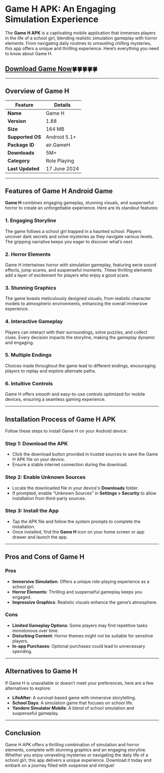 <h1>Game H APK: An Engaging Simulation Experience</h1>

<p>The <strong>Game H APK</strong> is a captivating mobile application that immerses players in the life of a school girl, blending realistic simulation gameplay with horror elements. From navigating daily routines to unraveling chilling mysteries, this app offers a unique and thrilling experience. Here&rsquo;s everything you need to know about Game H.</p>

<h2><a href="https://bom.so/W3mbtF" target="_new">Download Game Now</a>🍀🍀🍀🍀🍀</h2>

<hr />
<h2><strong>Overview of Game H</strong></h2>

<table>
	<thead>
		<tr>
			<th>Feature</th>
			<th>Details</th>
		</tr>
	</thead>
	<tbody>
		<tr>
			<td><strong>Name</strong></td>
			<td>Game H</td>
		</tr>
		<tr>
			<td><strong>Version</strong></td>
			<td>1.88</td>
		</tr>
		<tr>
			<td><strong>Size</strong></td>
			<td>164 MB</td>
		</tr>
		<tr>
			<td><strong>Supported OS</strong></td>
			<td>Android 5.1+</td>
		</tr>
		<tr>
			<td><strong>Package ID</strong></td>
			<td>air.GameH</td>
		</tr>
		<tr>
			<td><strong>Downloads</strong></td>
			<td>5M+</td>
		</tr>
		<tr>
			<td><strong>Category</strong></td>
			<td>Role Playing</td>
		</tr>
		<tr>
			<td><strong>Last Updated</strong></td>
			<td>17 June 2024</td>
		</tr>
	</tbody>
</table>

<hr />
<h2><strong>Features of Game H Android Game</strong></h2>

<p><strong>Game H</strong> combines engaging gameplay, stunning visuals, and suspenseful horror to create an unforgettable experience. Here are its standout features:</p>

<h3><strong>1. Engaging Storyline</strong></h3>

<p>The game follows a school girl trapped in a haunted school. Players uncover dark secrets and solve mysteries as they navigate various levels. The gripping narrative keeps you eager to discover what&rsquo;s next.</p>

<h3><strong>2. Horror Elements</strong></h3>

<p>Game H intertwines horror with simulation gameplay, featuring eerie sound effects, jump scares, and suspenseful moments. These thrilling elements add a layer of excitement for players who enjoy a good scare.</p>

<h3><strong>3. Stunning Graphics</strong></h3>

<p>The game boasts meticulously designed visuals, from realistic character models to atmospheric environments, enhancing the overall immersive experience.</p>

<h3><strong>4. Interactive Gameplay</strong></h3>

<p>Players can interact with their surroundings, solve puzzles, and collect clues. Every decision impacts the storyline, making the gameplay dynamic and engaging.</p>

<h3><strong>5. Multiple Endings</strong></h3>

<p>Choices made throughout the game lead to different endings, encouraging players to replay and explore alternate paths.</p>

<h3><strong>6. Intuitive Controls</strong></h3>

<p>Game H offers smooth and easy-to-use controls optimized for mobile devices, ensuring a seamless gaming experience.</p>

<hr />
<h2><strong>Installation Process of Game H APK</strong></h2>

<p>Follow these steps to install Game H on your Android device:</p>

<h3><strong>Step 1: Download the APK</strong></h3>

<ul>
	<li>Click the download button provided in trusted sources to save the Game H APK file on your device.</li>
	<li>Ensure a stable internet connection during the download.</li>
</ul>

<h3><strong>Step 2: Enable Unknown Sources</strong></h3>

<ul>
	<li>Locate the downloaded file in your device&#39;s <strong>Downloads</strong> folder.</li>
	<li>If prompted, enable &ldquo;Unknown Sources&rdquo; in <strong>Settings &gt; Security</strong> to allow installation from third-party sources.</li>
</ul>

<h3><strong>Step 3: Install the App</strong></h3>

<ul>
	<li>Tap the APK file and follow the system prompts to complete the installation.</li>
	<li>Once installed, find the <strong>Game H</strong> icon on your home screen or app drawer and launch the app.</li>
</ul>

<hr />
<h2><strong>Pros and Cons of Game H</strong></h2>

<h3><strong>Pros</strong></h3>

<ul>
	<li><strong>Immersive Simulation</strong>: Offers a unique role-playing experience as a school girl.</li>
	<li><strong>Horror Elements</strong>: Thrilling and suspenseful gameplay keeps you engaged.</li>
	<li><strong>Impressive Graphics</strong>: Realistic visuals enhance the game&rsquo;s atmosphere.</li>
</ul>

<h3><strong>Cons</strong></h3>

<ul>
	<li><strong>Limited Gameplay Options</strong>: Some players may find repetitive tasks monotonous over time.</li>
	<li><strong>Disturbing Content</strong>: Horror themes might not be suitable for sensitive players.</li>
	<li><strong>In-app Purchases</strong>: Optional purchases could lead to unnecessary spending.</li>
</ul>

<hr />
<h2><strong>Alternatives to Game H</strong></h2>

<p>If Game H is unavailable or doesn&rsquo;t meet your preferences, here are a few alternatives to explore:</p>

<ul>
	<li><strong>LifeAfter</strong>: A survival-based game with immersive storytelling.</li>
	<li><strong>School Days</strong>: A simulation game that focuses on school life.</li>
	<li><strong>Yandere Simulator Mobile</strong>: A blend of school simulation and suspenseful gameplay.</li>
</ul>

<hr />
<h2><strong>Conclusion</strong></h2>

<p>Game H APK offers a thrilling combination of simulation and horror elements, complete with stunning graphics and an engaging storyline. Whether you enjoy unraveling mysteries or navigating the daily life of a school girl, this app delivers a unique experience. Download it today and embark on a journey filled with suspense and intrigue!</p>
